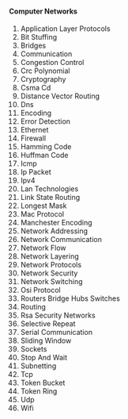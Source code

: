 #### Computer Networks

1. Application Layer Protocols
2. Bit Stuffing
3. Bridges
4. Communication
5. Congestion Control
6. Crc Polynomial
7. Cryptography
8. Csma Cd
9. Distance Vector Routing
10. Dns
11. Encoding
12. Error Detection
13. Ethernet
14. Firewall
15. Hamming Code
16. Huffman Code
17. Icmp
18. Ip Packet
19. Ipv4
20. Lan Technologies
21. Link State Routing
22. Longest Mask
23. Mac Protocol
24. Manchester Encoding
25. Network Addressing
26. Network Communication
27. Network Flow
28. Network Layering
29. Network Protocols
30. Network Security
31. Network Switching
32. Osi Protocol
33. Routers Bridge Hubs Switches
34. Routing
35. Rsa Security Networks
36. Selective Repeat
37. Serial Communication
38. Sliding Window
39. Sockets
40. Stop And Wait
41. Subnetting
42. Tcp
43. Token Bucket
44. Token Ring
45. Udp
46. Wifi
